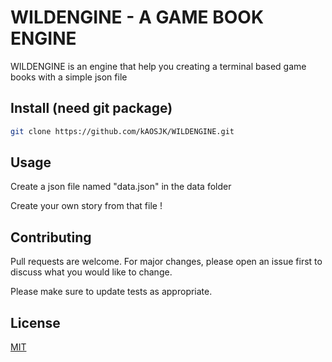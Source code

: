 # WILDENGINE - A GAME BOOK ENGINE

WILDENGINE is an engine that help you creating a terminal based game books with a simple json file

## Install (need git package)

```bash
git clone https://github.com/kAOSJK/WILDENGINE.git
```

## Usage

Create a json file named "data.json" in the data folder

Create your own story from that file !

## Contributing
Pull requests are welcome. For major changes, please open an issue first to discuss what you would like to change.

Please make sure to update tests as appropriate.

## License
[MIT](LICENSE)
